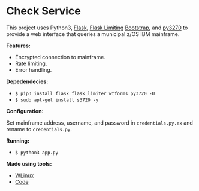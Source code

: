 # Check Service

This project uses Python3, [Flask](http://flask.pocoo.org/), [Flask Limiting](https://flask-limiter.readthedocs.io/en/stable/) [Bootstrap](https://getbootstrap.com), and [py3270](https://pypi.org/project/py3270/) to provide a web interface that queries a municipal z/OS IBM mainframe.

**Features:**

- Encrypted connection to mainframe.
- Rate limiting.
- Error handling.

**Depedendecies:**

- `$ pip3 install flask flask_limiter wtforms py3720 -U`
- `$ sudo apt-get install s3720 -y`

**Configuration:**

Set mainframe address, username, and password in `credentials.py.ex` and rename to `credentials.py`.

**Running:**

- `$ python3 app.py`

**Made using tools:**

- [WLinux](https://github.com/WhitewaterFoundry/WLinux)
- [Code](https://code.visualstudio.com/download)